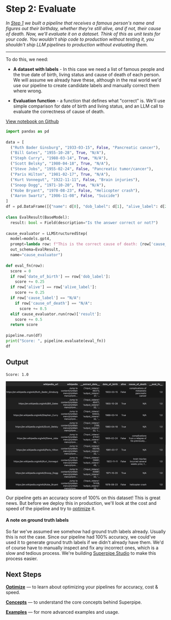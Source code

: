 # Step 2: Evaluate

_In [Step 1](./build.md) we built a pipeline that receives a famous person's name and figures out their birthday, whether they're still alive, and if not, their cause of death. Now, we'll evaluate it on a dataset. Think of this as unit tests for your code. You wouldn't ship code to production without testing it, you shouldn't ship LLM pipelines to production without evaluating them._

<hr>

To do this, we need:

- **A dataset with labels** - In this case we need a list of famous people and the true date of birth, living status and cause of death of each person. We will assume we already have these, although in the real world we'd use our pipeline to create candidate labels and manually correct them where wrong.

- **Evaluation function** - a function that defines what "correct" is. We'll use simple comparison for date of birth and living status, and an LLM call to evaluate the correctness of cause of death.

[View notebook on Github](https://github.com/villagecomputing/superpipe/tree/main/docs/examples/web_scraping/web_scraping.ipynb)

```python
import pandas as pd

data = [
  ("Ruth Bader Ginsburg", "1933-03-15", False, "Pancreatic cancer"),
  ("Bill Gates", "1955-10-28", True, "N/A"),
  ("Steph Curry", "1988-03-14", True, "N/A"),
  ("Scott Belsky", "1980-04-18", True, "N/A"),
  ("Steve Jobs", "1955-02-24", False, "Pancreatic tumor/cancer"),
  ("Paris Hilton", "1981-02-17", True, "N/A"),
  ("Kurt Vonnegut", "1922-11-11", False, "Brain injuries"),
  ("Snoop Dogg", "1971-10-20", True, "N/A"),
  ("Kobe Bryant", "1978-08-23", False, "Helicopter crash"),
  ("Aaron Swartz", "1986-11-08", False, "Suicide")
]
df = pd.DataFrame([{"name": d[0], "dob_label": d[1], "alive_label": d[2], "cause_label": d[3]} for d in data])

class EvalResult(BaseModel):
  result: bool = Field(description="Is the answer correct or not?")

cause_evaluator = LLMStructuredStep(
  model=models.gpt4,
  prompt=lambda row: f"This is the correct cause of death: {row['cause_label']}. Is this provided cause of death accurate? The phrasing might be slightly different. Use your judgement: \n{row['cause_of_death']}",
  out_schema=EvalResult,
  name="cause_evaluator")

def eval_fn(row):
  score = 0
  if row['date_of_birth'] == row['dob_label']:
    score += 0.25
  if row['alive'] == row['alive_label']:
    score += 0.25
  if row['cause_label'] == "N/A":
    if row['cause_of_death'] == "N/A":
      score += 0.5
  elif cause_evaluator.run(row)['result']:
    score += 0.5
  return score

pipeline.run(df)
print("Score: ", pipeline.evaluate(eval_fn))
df
```

## Output

```
Score: 1.0
```

<p align="center"><img src="../assets/wikipedia_results.png" style="width: 800px;" /></p>

Our pipeline gets an accuracy score of 100% on this dataset! This is great news. But before we deploy this in production, we'll look at the cost and speed of the pipeline and try to [optimize](./optimize.md) it.

#### A note on ground truth labels

So far we've assumed we somehow had ground truth labels already. Usually this is not the case. Since our pipeline had 100% accuracy, we could've used it to generate ground truth labels if we didn't already have them. We'd of course have to manually inspect and fix any incorrect ones, which is a slow and tedious process. We're building [Superpipe Studio](./studio.md) to make this process easier.

## Next Steps

[**Optimize**](./optimize.md) &mdash; to learn about optimizing your pipelines for accuracy, cost & speed.

[**Concepts**](./concepts.md) &mdash; to understand the core concepts behind Superpipe.

[**Examples**](./examples.md) &mdash; for more advanced examples and usage.

